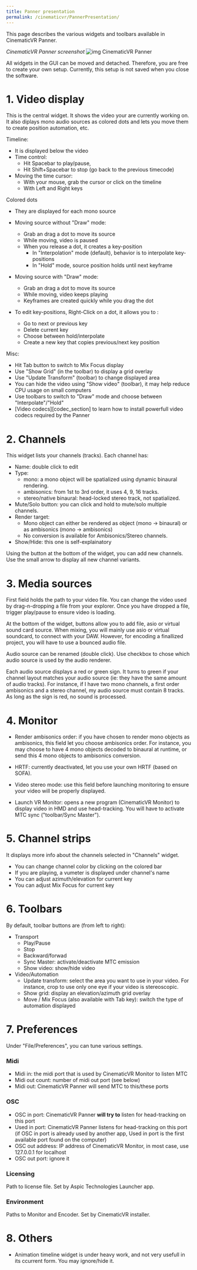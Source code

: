 ```yaml
---
title: Panner presentation
permalink: /cinematicvr/PannerPresentation/
---
```


[window_full_num]: {{site.baseurl}}/cinematicvr/img/window_full_num.png



This page describes the various widgets and toolbars available in CinematicVR Panner.

_CinematicVR Panner screenshot_
![img CinematicVR Panner][window_full_num]

All widgets in the GUI can be moved and detached. Therefore, you are free to create your own setup. Currently, this setup is not saved when you close the software.

# 1. Video display

This is the central widget. It shows the video your are currently working on. It also diplays mono audio sources as colored dots and lets you move them to create position automation, etc.

Timeline:
* It is displayed below the video
* Time control:
	* Hit Spacebar to play/pause,
	* Hit Shift+Spacebar to stop (go back to the previous timecode)
* Moving the time cursor:
	* With your mouse, grab the cursor or click on the timeline
	* With Left and Right keys

Colored dots
* They are displayed for each mono source
* Moving source without "Draw" mode:
	* Grab an drag a dot to move its source
	* While moving, video is paused
	* When you release a dot, it creates a key-position
		* In "Interpolation" mode (default), behavior is to interpolate key-positions
		* In "Hold" mode, source position holds until next keyframe
* Moving source with "Draw" mode:
	* Grab an drag a dot to move its source
	* While moving, video keeps playing
	* Keyframes are created quickly while you drag the dot

* To edit key-positions, Right-Click on a dot, it allows you to :
	* Go to next or previous key
	* Delete current key
	* Choose between hold/interpolate
	* Create a new key that copies previous/next key position

Misc:
* Hit Tab button to switch to Mix Focus display
* Use "Show Grid" (in the toolbar) to display a grid overlay
* Use "Update Transform" (toolbar) to change displayed area
* You can hide the video using "Show video" (toolbar), it may help reduce CPU usage on small computers
* Use toolbars to switch to "Draw" mode and choose between "Interpolate"/"Hold"
* [Video codecs][codec_section] to learn how to install powerfull video codecs required by the Panner

# 2. Channels

This widget lists your channels (tracks). Each channel has:
* Name: double click to edit
* Type: 	
	* mono: a mono object will be spatialized using dynamic binaural rendering. 
	* ambisonics: from 1st to 3rd order, it uses 4, 9, 16 tracks.
	* stereo/native binaural: head-locked stereo track, not spatialized.
* Mute/Solo button: you can click and hold to mute/solo multiple channels.
* Render target:
	* Mono object can either be rendered as object (mono -> binaural) or as ambisonics (mono -> ambisonics)
	* No conversion is available for Ambisonics/Stereo channels.
* Show/Hide: this one is self-explainatory

Using the button at the bottom of the widget, you can add new channels. Use the small arrow to display all new channel variants.

# 3. Media sources

First field holds the path to your video file. You can change the video used by drag-n-dropping a file from your explorer. Once you have dropped a file, trigger play/pause to ensure video is loading.

At the bottom of the widget, buttons allow you to add file, asio or virtual sound card source. When mixing, you will mainly use asio or virtual soundcard, to connect with your DAW. However, for encoding a finallized project, you will have to use a bounced audio file.

Audio source can be renamed (double click). Use checkbox to chose which audio source is used by the audio renderer.

Each audio source displays a red or green sign. It turns to green if your channel layout matches your audio source (ie: they have the same amount of audio tracks). For instance, if I have two mono channels, a first order ambisonics and a stereo channel, my audio source must contain 8 tracks. As long as the sign is red, no sound is processed.

# 4. Monitor

* Render ambisonics order: if you have chosen to render mono objects as ambisonics, this field let you choose ambisonics order. For instance, you may choose to have 4 mono objects decoded to binaural at runtime, or send this 4 mono objects to ambisonics conversion.

* HRTF: currently deactivated, let you use your own HRTF (based on SOFA).

* Video stereo mode: use this field before launching monitoring to ensure your video will be properly displayed.

* Launch VR Monitor: opens a new program (CinematicVR Monitor) to display video in HMD and use head-tracking. You will have to activate MTC sync ("toolbar/Sync Master"). 

# 5. Channel strips

It displays more info about the channels selected in "Channels" widget.

* You can change channel color by clicking on the colored bar
* If you are playing, a vumeter is displayed under channel's name
* You can adjust azimuth/elevation for current key
* You can adjust Mix Focus for current key

# 6. Toolbars

By default, toolbar buttons are (from left to right):
* Transport
	* Play/Pause
	* Stop
	* Backward/forwad
	* Sync Master: activate/deactivate MTC emission
	* Show video: show/hide video
* Video/Automation
	* Update transform: select the area you want to use in your video. For instance, crop to use only one eye if your video is stereoscopic.
	* Show grid: display an elevation/azimuth grid overlay
	* Move / Mix Focus (also available with Tab key): switch the type of automation displayed

# 7. Preferences

Under "File/Preferences", you can tune various settings.

### Midi

* Midi in: the midi port that is used by CinematicVR Monitor to listen MTC
* Midi out count: number of midi out port (see below)
* Midi out: CinematicVR Panner will send MTC to this/these ports

### OSC

* OSC in port: CinematicVR Panner **will try to** listen for head-tracking on this port
* Used in port: CinematicVR Panner listens for head-tracking on this port (if OSC in port is already used by another app, Used in port is the first available port found on the computer)
* OSC out address: IP address of CinematicVR Monitor, in most case, use 127.0.0.1 for localhost
* OSC out port: ignore it

### Licensing

Path to license file. Set by Aspic Technologies Launcher app.

### Environment

Paths to Monitor and Encoder. Set by CinematicVR installer.

# 8. Others

* Animation timeline widget is under heavy work, and not very usefull in its ccurrent form. You may ignore/hide it.





